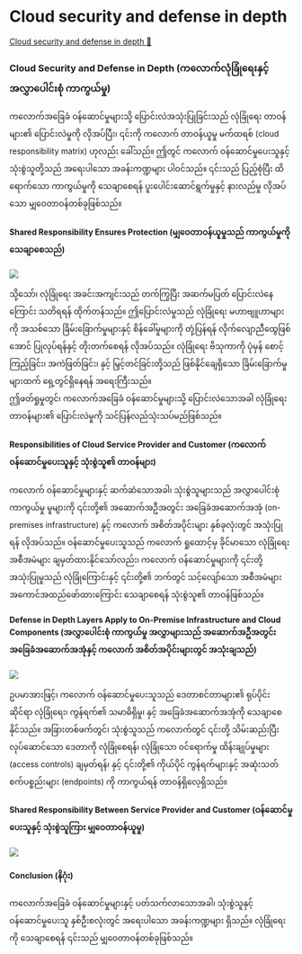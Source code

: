 # Cloud security and defense in depth

[Cloud security and defense in depth 🔗](https://www.coursera.org/learn/cybersecurity-threat-vectors-and-mitigation/supplement/bN6fi/cloud-security-and-defense-in-depth)

### Cloud Security and Defense in Depth (ကလောက်လုံခြုံရေးနှင့် အလွှာပေါင်းစုံ ကာကွယ်မှု)

ကလောက်အခြေခံ ဝန်ဆောင်မှုများသို့ ပြောင်းလဲအသုံးပြုခြင်းသည် လုံခြုံရေး တာဝန်များ၏ ပြောင်းလဲမှုကို လိုအပ်ပြီး၊ ၎င်းကို ကလောက် တာဝန်ယူမှု မက်ထရစ် (cloud responsibility matrix) ဟုလည်း ခေါ်သည်။ ဤတွင် ကလောက် ဝန်ဆောင်မှုပေးသူနှင့် သုံးစွဲသူတို့သည် အရေးပါသော အခန်းကဏ္ဍများ ပါဝင်သည်။ ၎င်းသည် ပြည့်စုံပြီး ထိရောက်သော ကာကွယ်မှုကို သေချာစေရန် ပူးပေါင်းဆောင်ရွက်မှုနှင့် နားလည်မှု လိုအပ်သော မျှဝေတာဝန်တစ်ခုဖြစ်သည်။

#### Shared Responsibility Ensures Protection (မျှဝေတာဝန်ယူမှုသည် ကာကွယ်မှုကို သေချာစေသည်)

<img src="https://d3c33hcgiwev3.cloudfront.net/imageAssetProxy.v1/_m1PbFOuStW-1H0tNjtdKA_a778b75f1f334cecb86f9af27d439de1_image.png?expiry=1742428800000&hmac=8wBQx6Li2shla5AKZpByseChGdnfAywlfSg79tFsg1M">

သို့သော်၊ လုံခြုံရေး အခင်းအကျင်းသည် တက်ကြွပြီး အဆက်မပြတ် ပြောင်းလဲနေကြောင်း သတိရရန် ထိုက်တန်သည်။ ဤပြောင်းလဲမှုသည် လုံခြုံရေး မဟာဗျူဟာများကို အသစ်သော ခြိမ်းခြောက်မှုများနှင့် စိန်ခေါ်မှုများကို တုံ့ပြန်ရန် လိုက်လျောညီထွေဖြစ်အောင် ပြုလုပ်ရန်နှင့် တိုးတက်စေရန် လိုအပ်သည်။ လုံခြုံရေး ဗိသုကာကို ပုံမှန် စောင့်ကြည့်ခြင်း၊ အကဲဖြတ်ခြင်း၊ နှင့် မြှင့်တင်ခြင်းတို့သည် ဖြစ်နိုင်ချေရှိသော ခြိမ်းခြောက်မှုများထက် ရှေ့တွင်ရှိနေရန် အရေးကြီးသည်။  
ဤဖတ်ရှုမှုတွင်၊ ကလောက်အခြေခံ ဝန်ဆောင်မှုများသို့ ပြောင်းလဲသောအခါ လုံခြုံရေး တာဝန်များ၏ ပြောင်းလဲမှုကို သင်ပြန်လည်သုံးသပ်မည်ဖြစ်သည်။

#### Responsibilities of Cloud Service Provider and Customer (ကလောက် ဝန်ဆောင်မှုပေးသူနှင့် သုံးစွဲသူ၏ တာဝန်များ)

ကလောက် ဝန်ဆောင်မှုများနှင့် ဆက်ဆံသောအခါ၊ သုံးစွဲသူများသည် အလွှာပေါင်းစုံ ကာကွယ်မှု မူများကို ၎င်းတို့၏ အဆောက်အဦအတွင်း အခြေခံအဆောက်အအုံ (on-premises infrastructure) နှင့် ကလောက် အစိတ်အပိုင်းများ နှစ်ခုလုံးတွင် အသုံးပြုရန် လိုအပ်သည်။ ဝန်ဆောင်မှုပေးသူသည် ကလောက် ရှုထောင့်မှ ခိုင်မာသော လုံခြုံရေး အစီအမံများ ချမှတ်ထားနိုင်သော်လည်း၊ ကလောက် ဝန်ဆောင်မှုများကို ၎င်းတို့ အသုံးပြုမှုသည် လုံခြုံကြောင်းနှင့် ၎င်းတို့၏ ဘက်တွင် သင့်လျော်သော အစီအမံများ အကောင်အထည်ဖော်ထားကြောင်း သေချာစေရန် သုံးစွဲသူ၏ တာဝန်ဖြစ်သည်။

#### Defense in Depth Layers Apply to On-Premise Infrastructure and Cloud Components (အလွှာပေါင်းစုံ ကာကွယ်မှု အလွှာများသည် အဆောက်အဦအတွင်း အခြေခံအဆောက်အအုံနှင့် ကလောက် အစိတ်အပိုင်းများတွင် အသုံးချသည်)

<img src="https://d3c33hcgiwev3.cloudfront.net/imageAssetProxy.v1/WEvyDUGAR9uCt5zE1Gax_g_3a2c3ba2541b4db589f70a9a9905f0e1_image.png?expiry=1742428800000&hmac=TqiV6p9F0lJHa5mr9jyTtQBqfrYDPn-0_W7pqp3qTCM">

ဥပမာအားဖြင့်၊ ကလောက် ဝန်ဆောင်မှုပေးသူသည် ဒေတာစင်တာများ၏ ရုပ်ပိုင်းဆိုင်ရာ လုံခြုံရေး၊ ကွန်ရက်၏ သမာဓိရှိမှု၊ နှင့် အခြေခံအဆောက်အအုံကို သေချာစေနိုင်သည်။ အခြားတစ်ဖက်တွင်၊ သုံးစွဲသူသည် ကလောက်တွင် ၎င်းတို့ သိမ်းဆည်းပြီး လုပ်ဆောင်သော ဒေတာကို လုံခြုံစေရန်၊ လုံခြုံသော ဝင်ရောက်မှု ထိန်းချုပ်မှုများ (access controls) ချမှတ်ရန်၊ နှင့် ၎င်းတို့၏ ကိုယ်ပိုင် ကွန်ရက်များနှင့် အဆုံးသတ်စက်ပစ္စည်းများ (endpoints) ကို ကာကွယ်ရန် တာဝန်ရှိလေ့ရှိသည်။

#### Shared Responsibility Between Service Provider and Customer (ဝန်ဆောင်မှုပေးသူနှင့် သုံးစွဲသူကြား မျှဝေတာဝန်ယူမှု)

<img src="https://d3c33hcgiwev3.cloudfront.net/imageAssetProxy.v1/rqYV4afWTPew1EMvEbeOvQ_b587f9a21fe24b61b28779e1993efee1_image.png?expiry=1742428800000&hmac=A1b57U1Su2hdU3_yBkRPGsaoXwkG2L51Scs7QO_F2ak">

#### Conclusion (နိဂုံး)

ကလောက်အခြေခံ ဝန်ဆောင်မှုများနှင့် ပတ်သက်လာသောအခါ၊ သုံးစွဲသူနှင့် ဝန်ဆောင်မှုပေးသူ နှစ်ဦးစလုံးတွင် အရေးပါသော အခန်းကဏ္ဍများ ရှိသည်။ လုံခြုံရေးကို သေချာစေရန် ၎င်းသည် မျှဝေတာဝန်တစ်ခုဖြစ်သည်။
